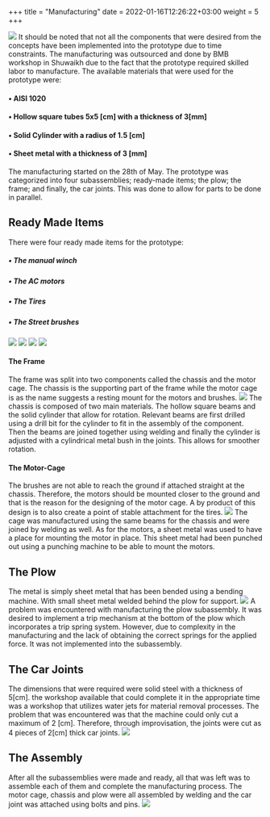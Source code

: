 +++
title = "Manufacturing"
date = 2022-01-16T12:26:22+03:00
weight = 5
+++

![](images/IMG_6192.jpg)
It should be noted that not all the components that were desired from the concepts have been implemented into the prototype due to time constraints. The manufacturing was outsourced and done by BMB workshop in Shuwaikh due to the fact that the prototype required skilled labor to manufacture.
The available materials that were used for the prototype were:
#### •	AISI 1020
#### •	Hollow square tubes 5x5 [cm] with a thickness of 3[mm]
#### •	Solid Cylinder with a radius of 1.5 [cm]
#### •	Sheet metal with a thickness of 3 [mm]

The manufacturing started on the 28th of May. The prototype was categorized into four subassemblies; ready-made items; the plow; the frame; and finally, the car joints. This was done to allow for parts to be done in parallel.

## Ready Made Items 
There were four ready made items for the prototype:
##### •	The manual winch
##### •	The AC motors
##### •	The Tires
##### •	The Street brushes
![](images/Picture13.jpg?width=25pC)
![](images/Picture14.jpg?width=25pC)
![](images/Picture15.jpg?width=25pC)
![](images/Picture16.jpg?width=25pC)

#### The Frame
The frame was split into two components called the chassis and the motor cage. The chassis is the supporting part of the frame while the motor cage is as the name suggests a resting mount for the motors and brushes.
![](images/Picture17.png?width=40pC)
The chassis is composed of two main materials. The hollow square beams and the solid cylinder that allow for rotation. Relevant beams are first drilled using a drill bit for the cylinder to fit in the assembly of the component. Then the beams are joined together using welding and finally the cylinder is adjusted with a cylindrical metal bush in the joints. This allows for smoother rotation.

#### The Motor-Cage
The brushes are not able to reach the ground if attached straight at the chassis. Therefore, the motors should be mounted closer to the ground and that is the reason for the designing of the motor cage. A by product of this design is to also create a point of stable attachment for the tires. 
![](images/Picture18.png?width=40pC)
The cage was manufactured using the same beams for the chassis and were joined by welding as well. As for the motors, a sheet metal was used to have a place for mounting the motor in place. This sheet metal had been punched out using a punching machine to be able to mount the motors.

## The Plow
The metal is simply sheet metal that has been bended using a bending machine. With small sheet metal welded behind the plow for support.
![](images/Picture19.jpg?width=40pC)
A problem was encountered with manufacturing the plow subassembly. It was desired to implement a trip mechanism at the bottom of the plow which incorporates a trip spring system. However, due to complexity in the manufacturing and the lack of obtaining the correct springs for the applied force. It was not implemented into the subassembly.

## The Car Joints
The dimensions that were required were solid steel with a thickness of 5[cm]. the workshop available that could complete it in the appropriate time was a workshop that utilizes water jets for material removal processes. The problem that was encountered was that the machine could only cut a maximum of 2 [cm]. Therefore, through improvisation, the joints were cut as 4 pieces of 2[cm] thick car joints.
![](images/Picture20.jpg)

## The Assembly
After all the subassemblies were made and ready, all that was left was to assemble each of them and complete the manufacturing process. The motor cage, chassis and plow were all assembled by welding and the car joint was attached using bolts and pins.
![](images/Picture21.png?width=40pC)


